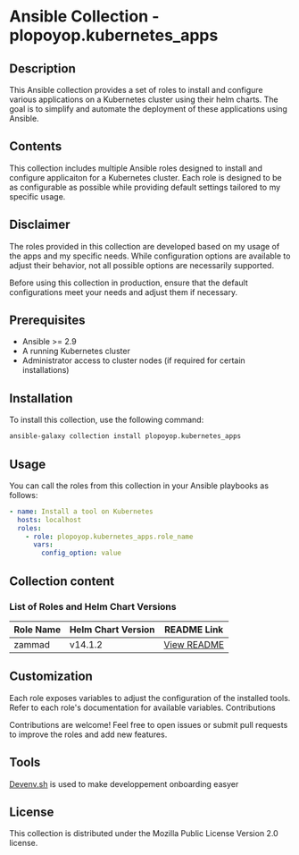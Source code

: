 # Ansible Collection - plopoyop.kubernetes_apps

## Description

This Ansible collection provides a set of roles to install and configure various applications on a Kubernetes cluster using their helm charts. The goal is to simplify and automate the deployment of these applications using Ansible.

## Contents

This collection includes multiple Ansible roles designed to install and configure applicaiton for a Kubernetes cluster. Each role is designed to be as configurable as possible while providing default settings tailored to my specific usage.

## Disclaimer

The roles provided in this collection are developed based on my usage of the apps and my specific needs. While configuration options are available to adjust their behavior, not all possible options are necessarily supported.

Before using this collection in production, ensure that the default configurations meet your needs and adjust them if necessary.

## Prerequisites

- Ansible >= 2.9
- A running Kubernetes cluster
- Administrator access to cluster nodes (if required for certain installations)

## Installation

To install this collection, use the following command:

```sh
ansible-galaxy collection install plopoyop.kubernetes_apps
```

## Usage

You can call the roles from this collection in your Ansible playbooks as follows:

```yaml
- name: Install a tool on Kubernetes
  hosts: localhost
  roles:
    - role: plopoyop.kubernetes_apps.role_name
      vars:
        config_option: value
```

## Collection content
### List of Roles and Helm Chart Versions

| Role Name       | Helm Chart Version | README Link                                 |
| ---------       | ------------------ | ------------------------------------        |
| zammad         | v14.1.2            | [View README](roles/zammad/README.md)       |

## Customization

Each role exposes variables to adjust the configuration of the installed tools. Refer to each role's documentation for available variables.
Contributions

Contributions are welcome! Feel free to open issues or submit pull requests to improve the roles and add new features.

## Tools
[Devenv.sh](https://devenv.sh/) is used to make developpement onboarding easyer

## License

This collection is distributed under the Mozilla Public License Version 2.0 license.
